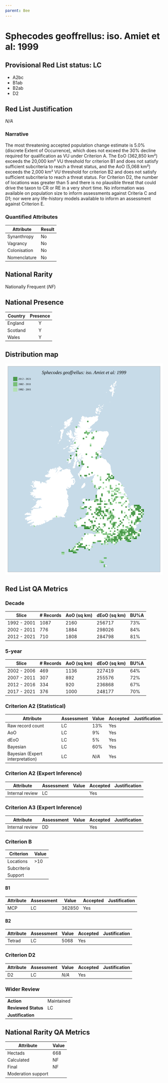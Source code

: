 ```yaml
---
parent: Bee
---
```


# Sphecodes geoffrellus: iso. Amiet et al: 1999

## Provisional Red List status: LC
- A2bc
- B1ab
- B2ab
- D2

## Red List Justification
*N/A*

### Narrative


The most threatening accepted population change estimate is 5.0% (discrete Extent of Occurrence), which does not exceed the 30% decline required for qualification as VU under Criterion A. The EoO (362,850 km²) exceeds the 20,000 km² VU threshold for criterion B1 and does not satisfy sufficient subcriteria to reach a threat status, and the AoO (5,068 km²) exceeds the 2,000 km² VU threshold for criterion B2 and does not satisfy sufficient subcriteria to reach a threat status. For Criterion D2, the number of locations was greater than 5 and there is no plausible threat that could drive the taxon to CR or RE in a very short time. No information was available on population size to inform assessments against Criteria C and D1; nor were any life-history models available to inform an assessment against Criterion E.

### Quantified Attributes
|Attribute|Result|
|---|---|
|Synanthropy|No|
|Vagrancy|No|
|Colonisation|No|
|Nomenclature|No|


## National Rarity
Nationally Frequent (*NF*)

## National Presence
|Country|Presence
|---|:-:|
|England|Y|
|Scotland|Y|
|Wales|Y|


## Distribution map
![](../map/363.svg)

## Red List QA Metrics
### Decade
| Slice | # Records | AoO (sq km) | dEoO (sq km) |BU%A |
|---|---|---|---|---|
|1992 - 2001|1087|2160|256717|73%|
|2002 - 2011|776|1884|298026|84%|
|2012 - 2021|710|1808|284798|81%|

### 5-year
| Slice | # Records | AoO (sq km) | dEoO (sq km) |BU%A |
|---|---|---|---|---|
|2002 - 2006|469|1136|227419|64%|
|2007 - 2011|307|892|255576|72%|
|2012 - 2016|334|920|236868|67%|
|2017 - 2021|376|1000|248177|70%|

### Criterion A2 (Statistical)
|Attribute|Assessment|Value|Accepted|Justification
|---|---|---|---|---|
|Raw record count|LC|13%|Yes||
|AoO|LC|9%|Yes||
|dEoO|LC|5%|Yes||
|Bayesian|LC|60%|Yes||
|Bayesian (Expert interpretation)|LC|*N/A*|Yes||

### Criterion A2 (Expert Inference)
|Attribute|Assessment|Value|Accepted|Justification
|---|---|---|---|---|
|Internal review|LC||Yes||

### Criterion A3 (Expert Inference)
|Attribute|Assessment|Value|Accepted|Justification
|---|---|---|---|---|
|Internal review|DD||Yes||

### Criterion B
|Criterion| Value|
|---|---|
|Locations|>10|
|Subcriteria||
|Support||

#### B1
|Attribute|Assessment|Value|Accepted|Justification
|---|---|---|---|---|
|MCP|LC|362850|Yes||

#### B2
|Attribute|Assessment|Value|Accepted|Justification
|---|---|---|---|---|
|Tetrad|LC|5068|Yes||

### Criterion D2
|Attribute|Assessment|Value|Accepted|Justification
|---|---|---|---|---|
|D2|LC|*N/A*|Yes||

### Wider Review
|  |  |
|---|---|
|**Action**|Maintained|
|**Reviewed Status**|LC|
|**Justification**||

## National Rarity QA Metrics
|Attribute|Value|
|---|---|
|Hectads|668|
|Calculated|NF|
|Final|NF|
|Moderation support||
